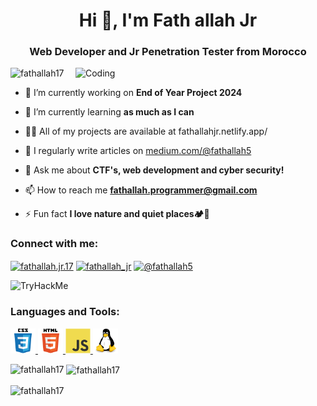 
<h1 align="center">Hi 👋, I'm Fath allah Jr</h1>
<h3 align="center">Web Developer and Jr Penetration Tester from Morocco</h3>
<img align="right" alt="Coding" width="400" src="https://media1.tenor.com/m/BKUNP1p1D_wAAAAC/mr-robot-hello.gif">

<p align="left"> <img src="https://komarev.com/ghpvc/?username=fathallah17&label=Profile%20views&color=0e75b6&style=flat" alt="fathallah17" /> </p>

- 🔭 I’m currently working on **End of Year Project 2024**

- 🌱 I’m currently learning **as much as I can**

- 👨‍💻 All of my projects are available at fathallahjr.netlify.app/

- 📝 I regularly write articles on [medium.com/@fathallah5](medium.com/@fathallah5)

- 💬 Ask me about **CTF's, web development and cyber security!**

- 📫 How to reach me **fathallah.programmer@gmail.com**

- ⚡ Fun fact **I love nature and quiet places🏕️📸**

<h3 align="left">Connect with me:</h3>
<p align="left">
<a href="https://fb.com/fathallah.jr.17" target="blank"><img align="center" src="https://raw.githubusercontent.com/rahuldkjain/github-profile-readme-generator/master/src/images/icons/Social/facebook.svg" alt="fathallah.jr.17" height="30" width="40" /></a>
<a href="https://instagram.com/fathallah_jr" target="blank"><img align="center" src="https://raw.githubusercontent.com/rahuldkjain/github-profile-readme-generator/master/src/images/icons/Social/instagram.svg" alt="fathallah_jr" height="30" width="40" /></a>
<a href="https://medium.com/@fathallah5" target="blank"><img align="center" src="https://raw.githubusercontent.com/rahuldkjain/github-profile-readme-generator/master/src/images/icons/Social/medium.svg" alt="@fathallah5" height="30" width="40" /></a>
</p>
<img src="https://tryhackme-badges.s3.amazonaws.com/fathallah5.png" alt="TryHackMe">

<h3 align="left">Languages and Tools:</h3>
<p align="left"> <a href="https://www.w3schools.com/css/" target="_blank" rel="noreferrer"> <img src="https://raw.githubusercontent.com/devicons/devicon/master/icons/css3/css3-original-wordmark.svg" alt="css3" width="40" height="40"/> </a> <a href="https://www.w3.org/html/" target="_blank" rel="noreferrer"> <img src="https://raw.githubusercontent.com/devicons/devicon/master/icons/html5/html5-original-wordmark.svg" alt="html5" width="40" height="40"/> </a> <a href="https://developer.mozilla.org/en-US/docs/Web/JavaScript" target="_blank" rel="noreferrer"> <img src="https://raw.githubusercontent.com/devicons/devicon/master/icons/javascript/javascript-original.svg" alt="javascript" width="40" height="40"/> </a> <a href="https://www.linux.org/" target="_blank" rel="noreferrer"> <img src="https://raw.githubusercontent.com/devicons/devicon/master/icons/linux/linux-original.svg" alt="linux" width="40" height="40"/> </a> </p>

<p><img align="left" src="https://github-readme-stats.vercel.app/api/top-langs?username=fathallah17&show_icons=true&locale=en&layout=compact" alt="fathallah17" /></p>

<p>&nbsp;<img align="center" src="https://github-readme-stats.vercel.app/api?username=fathallah17&show_icons=true&locale=en" alt="fathallah17" /></p>

<p><img align="center" src="https://github-readme-streak-stats.herokuapp.com/?user=fathallah17&" alt="fathallah17" /></p>


